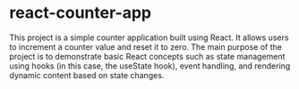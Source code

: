 # react-counter-app
This project is a simple counter application built using React. It allows users to increment a counter value and reset it to zero. The main purpose of the project is to demonstrate basic React concepts such as state management using hooks (in this case, the useState hook), event handling, and rendering dynamic content based on state changes.
